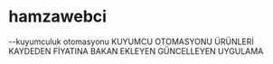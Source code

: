 # hamzawebci
--kuyumculuk otomasyonu
KUYUMCU OTOMASYONU ÜRÜNLERİ KAYDEDEN 
FİYATINA BAKAN EKLEYEN GÜNCELLEYEN UYGULAMA
